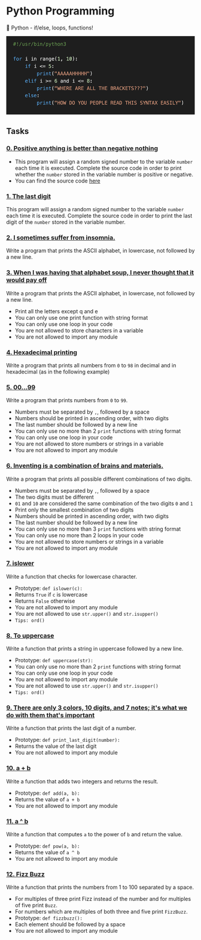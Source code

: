 # Python Programming

:snake: Python - if/else, loops, functions!

![for loop](image.png)

## Tasks

### [0. Positive anything is better than negative nothing](https://github.com/WennieL/holbertonschool-higher_level_programming/blob/master/python-if_else_loops_functions/0-positive_or_negative.py)
- This program will assign a random signed number to the variable `number` each time it is executed. Complete the source code in order to print whether the `number` stored in the variable number is positive or negative.
- You can find the source code [here](https://github.com/hs-hq/0x01.py/blob/main/0-positive_or_negative_py)

### [1. The last digit](https://github.com/WennieL/holbertonschool-higher_level_programming/blob/master/python-if_else_loops_functions/1-last_digit.py)
This program will assign a random signed number to the variable `number` each time it is executed. Complete the source code in order to print the last digit of the `number` stored in the variable number.

### [2. I sometimes suffer from insomnia. ](https://github.com/WennieL/holbertonschool-higher_level_programming/blob/master/python-if_else_loops_functions/2-print_alphabet.py)
Write a program that prints the ASCII alphabet, in lowercase, not followed by a new line.

### [3. When I was having that alphabet soup, I never thought that it would pay off](https://github.com/WennieL/holbertonschool-higher_level_programming/blob/master/python-if_else_loops_functions/3-print_alphabt.py)
Write a program that prints the ASCII alphabet, in lowercase, not followed by a new line.
- Print all the letters except q and e
- You can only use one print function with string format
- You can only use one loop in your code
- You are not allowed to store characters in a variable
- You are not allowed to import any module

### [4. Hexadecimal printing](https://github.com/WennieL/holbertonschool-higher_level_programming/blob/master/python-if_else_loops_functions/4-print_hexa.py)
Write a program that prints all numbers from `0` to `98` in decimal and in hexadecimal (as in the following example)

### [5. 00...99](https://github.com/WennieL/holbertonschool-higher_level_programming/blob/master/python-if_else_loops_functions/5-print_comb2.py)
Write a program that prints numbers from `0` to `99`.

- Numbers must be separated by `,`, followed by a space
- Numbers should be printed in ascending order, with two digits
- The last number should be followed by a new line
- You can only use no more than 2 `print` functions with string format
- You can only use one loop in your code
- You are not allowed to store numbers or strings in a variable
- You are not allowed to import any module

### [6. Inventing is a combination of brains and materials.](https://github.com/WennieL/holbertonschool-higher_level_programming/blob/master/python-if_else_loops_functions/6-print_comb3.py)
Write a program that prints all possible different combinations of two digits.

- Numbers must be separated by `,`, followed by a space
- The two digits must be different
- `01` and `10` are considered the same combination of the two digits `0` and `1`
- Print only the smallest combination of two digits
- Numbers should be printed in ascending order, with two digits
- The last number should be followed by a new line
- You can only use no more than 3 `print` functions with string format
- You can only use no more than 2 loops in your code
- You are not allowed to store numbers or strings in a variable
- You are not allowed to import any module

### [7. islower](https://github.com/WennieL/holbertonschool-higher_level_programming/blob/master/python-if_else_loops_functions/7-islower.py)
Write a function that checks for lowercase character.

- Prototype: ```def islower(c):```
- Returns `True` if `c` is lowercase
- Returns `False` otherwise
- You are not allowed to import any module
- You are not allowed to use `str.upper()` and `str.isupper()`
- `Tips: ord()`

### [8. To uppercase](https://github.com/WennieL/holbertonschool-higher_level_programming/blob/master/python-if_else_loops_functions/8-uppercase.py)
Write a function that prints a string in uppercase followed by a new line.

- Prototype: ```def uppercase(str):```
- You can only use no more than 2 `print` functions with string format
- You can only use one loop in your code
- You are not allowed to import any module
- You are not allowed to use `str.upper()` and `str.isupper()`
- `Tips: ord()`

### [9. There are only 3 colors, 10 digits, and 7 notes; it's what we do with them that's important](https://github.com/WennieL/holbertonschool-higher_level_programming/blob/master/python-if_else_loops_functions/9-print_last_digit.py)
Write a function that prints the last digit of a number.

- Prototype: ```def print_last_digit(number):```
- Returns the value of the last digit
- You are not allowed to import any module

### [10. a + b](https://github.com/WennieL/holbertonschool-higher_level_programming/blob/master/python-if_else_loops_functions/10-add.py)
Write a function that adds two integers and returns the result.

- Prototype: ```def add(a, b):```
- Returns the value of `a + b`
- You are not allowed to import any module

### [11. a ^ b](https://github.com/WennieL/holbertonschool-higher_level_programming/blob/master/python-if_else_loops_functions/11-pow.py)
Write a function that computes `a` to the power of `b` and return the value.

- Prototype: ```def pow(a, b):```
- Returns the value of `a ^ b`
- You are not allowed to import any module

### [12. Fizz Buzz](https://github.com/WennieL/holbertonschool-higher_level_programming/blob/master/python-if_else_loops_functions/12-fizzbuzz.py)
Write a function that prints the numbers from 1 to 100 separated by a space.

- For multiples of three print Fizz instead of the number and for multiples of five print `Buzz`.
- For numbers which are multiples of both three and five print `FizzBuzz`.
- Prototype: ```def fizzbuzz():```
- Each element should be followed by a space
- You are not allowed to import any module